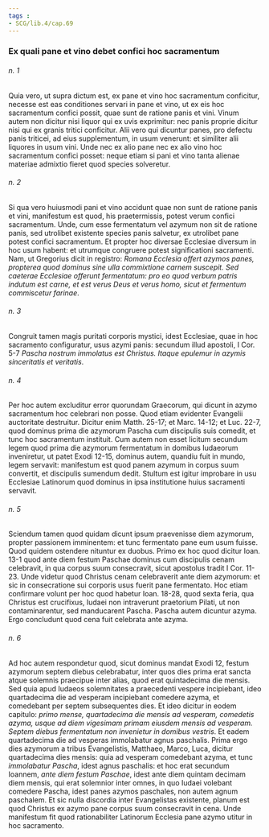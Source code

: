 ```yaml
---
tags : 
- SCG/lib.4/cap.69
---
```


### Ex quali pane et vino debet confici hoc sacramentum

###### n. 1
Quia vero, ut supra dictum est, ex pane et vino hoc sacramentum conficitur, necesse est eas conditiones servari in pane et vino, ut ex eis hoc sacramentum confici possit, quae sunt de ratione panis et vini. Vinum autem non dicitur nisi liquor qui ex uvis exprimitur: nec panis proprie dicitur nisi qui ex granis tritici conficitur. Alii vero qui dicuntur panes, pro defectu panis triticei, ad eius supplementum, in usum venerunt: et similiter alii liquores in usum vini. Unde nec ex alio pane nec ex alio vino hoc sacramentum confici posset: neque etiam si pani et vino tanta alienae materiae admixtio fieret quod species solveretur.

###### n. 2
Si qua vero huiusmodi pani et vino accidunt quae non sunt de ratione panis et vini, manifestum est quod, his praetermissis, potest verum confici sacramentum. Unde, cum esse fermentatum vel azymum non sit de ratione panis, sed utrolibet existente species panis salvetur, ex utrolibet pane potest confici sacramentum. Et propter hoc diversae Ecclesiae diversum in hoc usum habent: et utrumque congruere potest significationi sacramenti. Nam, ut Gregorius dicit in registro: *Romana Ecclesia offert azymos panes, propterea quod dominus sine ulla commixtione carnem suscepit. Sed caeterae Ecclesiae offerunt fermentatum: pro eo quod verbum patris indutum est carne, et est verus Deus et verus homo, sicut et fermentum commiscetur farinae*.

###### n. 3
Congruit tamen magis puritati corporis mystici, idest Ecclesiae, quae in hoc sacramento configuratur, usus azymi panis: secundum illud apostoli, I Cor. 5-7 *Pascha nostrum immolatus est Christus. Itaque epulemur in azymis sinceritatis et veritatis*.

###### n. 4
Per hoc autem excluditur error quorundam Graecorum, qui dicunt in azymo sacramentum hoc celebrari non posse. Quod etiam evidenter Evangelii auctoritate destruitur. Dicitur enim Matth. 25-17; et Marc. 14-12; et Luc. 22-7, quod dominus prima die azymorum Pascha cum discipulis suis comedit, et tunc hoc sacramentum instituit. Cum autem non esset licitum secundum legem quod prima die azymorum fermentatum in domibus Iudaeorum inveniretur, ut patet Exodi 12-15, dominus autem, quandiu fuit in mundo, legem servavit: manifestum est quod panem azymum in corpus suum convertit, et discipulis sumendum dedit. Stultum est igitur improbare in usu Ecclesiae Latinorum quod dominus in ipsa institutione huius sacramenti servavit.

###### n. 5
Sciendum tamen quod quidam dicunt ipsum praevenisse diem azymorum, propter passionem imminentem: et tunc fermentato pane eum usum fuisse. Quod quidem ostendere nituntur ex duobus. Primo ex hoc quod dicitur Ioan. 13-1 quod ante diem festum Paschae dominus cum discipulis cenam celebravit, in qua corpus suum consecravit, sicut apostolus tradit I Cor. 11-23. Unde videtur quod Christus cenam celebraverit ante diem azymorum: et sic in consecratione sui corporis usus fuerit pane fermentato. Hoc etiam confirmare volunt per hoc quod habetur Ioan. 18-28, quod sexta feria, qua Christus est crucifixus, Iudaei non intraverunt praetorium Pilati, ut non contaminarentur, sed manducarent Pascha. Pascha autem dicuntur azyma. Ergo concludunt quod cena fuit celebrata ante azyma.

###### n. 6
Ad hoc autem respondetur quod, sicut dominus mandat Exodi 12, festum azymorum septem diebus celebrabatur, inter quos dies prima erat sancta atque solemnis praecipue inter alias, quod erat quintadecima die mensis. Sed quia apud Iudaeos solemnitates a praecedenti vespere incipiebant, ideo quartadecima die ad vesperam incipiebant comedere azyma, et comedebant per septem subsequentes dies. Et ideo dicitur in eodem capitulo: *primo mense, quartadecima die mensis ad vesperam, comedetis azyma, usque ad diem vigesimam primam eiusdem mensis ad vesperam. Septem diebus fermentatum non invenietur in domibus vestris*. Et eadem quartadecima die ad vesperas immolabatur agnus paschalis. Prima ergo dies azymorum a tribus Evangelistis, Matthaeo, Marco, Luca, dicitur quartadecima dies mensis: quia ad vesperam comedebant azyma, et tunc *immolabatur Pascha*, idest agnus paschalis: et hoc erat secundum Ioannem, *ante diem festum Paschae*, idest ante diem quintam decimam diem mensis, qui erat solemnior inter omnes, in quo Iudaei volebant comedere Pascha, idest panes azymos paschales, non autem agnum paschalem. Et sic nulla discordia inter Evangelistas existente, planum est quod Christus ex azymo pane corpus suum consecravit in cena. Unde manifestum fit quod rationabiliter Latinorum Ecclesia pane azymo utitur in hoc sacramento.

